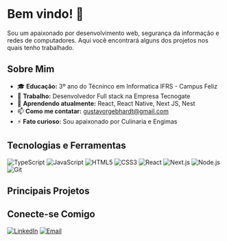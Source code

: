 # Bem vindo! 👋

Sou um apaixonado por desenvolvimento web, segurança da informação e redes de computadores. Aqui você encontrará alguns dos projetos nos quais tenho trabalhado.

## Sobre Mim

- 🎓 **Educação:** 3º ano do Técninco em Informatica IFRS - Campus Feliz
- 💼 **Trabalho:** Desenvolvedor Full stack na Empresa Tecnogate
- 🌱 **Aprendendo atualmente:** React, React Native, Next JS, Nest
- 📫 **Como me contatar:** gustavorgebhardt@gmail.com
- ⚡ **Fato curioso:** Sou apaixonado por Culinaria e Engimas

## Tecnologias e Ferramentas

![TypeScript](https://img.shields.io/badge/TypeScript-007ACC?style=for-the-badge&logo=typescript&logoColor=white)
![JavaScript](https://img.shields.io/badge/JavaScript-F7DF1E?style=for-the-badge&logo=javascript&logoColor=black)
![HTML5](https://img.shields.io/badge/HTML5-E34F26?style=for-the-badge&logo=html5&logoColor=white)
![CSS3](https://img.shields.io/badge/CSS3-1572B6?style=for-the-badge&logo=css3&logoColor=white)
![React](https://img.shields.io/badge/React-20232A?style=for-the-badge&logo=react&logoColor=61DAFB)
![Next.js](https://img.shields.io/badge/Next.js-000000?style=for-the-badge&logo=nextdotjs&logoColor=white)
![Node.js](https://img.shields.io/badge/Node.js-339933?style=for-the-badge&logo=nodedotjs&logoColor=white)
![Git](https://img.shields.io/badge/Git-F05032?style=for-the-badge&logo=git&logoColor=white)

## Principais Projetos

## Conecte-se Comigo

[![LinkedIn](https://img.shields.io/badge/LinkedIn-0077B5?style=for-the-badge&logo=linkedin&logoColor=white)](https://www.linkedin.com/in/gustavo-roloff-gebhardt/)
[![Email](https://img.shields.io/badge/Email-D14836?style=for-the-badge&logo=gmail&logoColor=white)](mailto:gustavorgebhardt@gmail.com)
